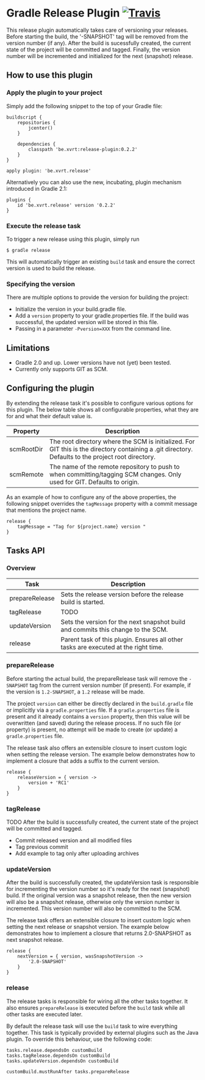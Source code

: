 # Gradle Release Plugin [![Travis](https://travis-ci.org/XavierTalpe/gradle-release-plugin.svg?branch=master)](https://travis-ci.org/XavierTalpe/gradle-release-plugin)

This release plugin automatically takes care of versioning your releases. Before starting the build, the '-SNAPSHOT' tag  will be removed from the version number (if any). After the build is sucessfully created, the current state of the project will be committed and tagged. Finally, the version number will be incremented and initialized for the next (snapshot) release.

## How to use this plugin

### Apply the plugin to your project
Simply add the following snippet to the top of your Gradle file:
``` 
buildscript {
    repositories {
        jcenter()
    }

    dependencies {
        classpath 'be.xvrt:release-plugin:0.2.2'
    }
}

apply plugin: 'be.xvrt.release'
```

Alternatively you can also use the new, incubating, plugin mechanism introduced in Gradle 2.1:
```
plugins {
    id 'be.xvrt.release' version '0.2.2'
}
```


### Execute the release task
To trigger a new release using this plugin, simply run
```
$ gradle release
```

This will automatically trigger an existing `build` task and ensure the correct version is used to build the release.

### Specifying the version
There are multiple options to provide the version for building the project:
- Initialize the version in your build.gradle file.
- Add a `version` property to your gradle.properties file. If the build was successful, the updated version will be stored in this file.
- Passing in a parameter `-Pversion=XXX` from the command line.


## Limitations
* Gradle 2.0 and up. Lower versions have not (yet) been tested.
* Currently only supports GIT as SCM.


## Configuring the plugin
By extending the release task it's possible to configure various options for this plugin. The below table shows all configurable properties, what they are for and what their default value is.

Property | Description
--- | ---
scmRootDir | The root directory where the SCM is initialized. For GIT this is the directory containing a .git directory. Defaults to the project root directory.
scmRemote | The name of the remote repository to push to when committing/tagging SCM changes. Only used for GIT. Defaults to origin.

As an example of how to configure any of the above properties, the following snippet overrides the `tagMessage` property with a commit message that mentions the project name.

```
release {
    tagMessage = "Tag for ${project.name} version "
}
```


## Tasks API

### Overview
Task | Description
--- | ---
prepareRelease | Sets the release version before the release build is started.
tagRelease | TODO
updateVersion | Sets the version for the next snapshot build and commits this change to the SCM.
release | Parent task of this plugin. Ensures all other tasks are executed at the right time.


### prepareRelease
Before starting the actual build, the prepareRelease task will remove the `-SNAPSHOT` tag from the current version number (if present). For example, if the version is `1.2-SNAPSHOT`, a `1.2` release will be made.

The project `version` can either be directly declared in the `build.gradle` file or implicitly via a `gradle.properties` file. If a `gradle.properties` file is present and it already contains a `version` property, then this value will be overwritten (and saved) during the release process. If no such file (or property) is present, no attempt will be made to create (or update) a `gradle.properties` file.

The release task also offers an extensible closure to insert custom logic when setting the release version. The example below demonstrates how to implement a closure that adds a suffix to the current version.
```
release {
    releaseVersion = { version ->
        version + 'RC1'
    }
}
```

### tagRelease
TODO
After the build is successfully created, the current state of the project will be committed and tagged.

- Commit released version and all modified files
- Tag previous commit
- Add example to tag only after uploading archives

### updateVersion
After the build is successfully created, the updateVersion task is responsible for incrementing the version number so it's ready for the next (snapshot) build. If the original version was a snapshot release, then the new version will also be a snapshot release, otherwise only the version number is incremented. This version number will also be committed to the SCM.

The release task offers an extensible closure to insert custom logic when setting the next release or snapshot version. The example below demonstrates how to implement a closure that returns 2.0-SNAPSHOT as next snapshot release.
```
release {
    nextVersion = { version, wasSnapshotVersion ->
        '2.0-SNAPSHOT'
    }
}
```

### release
The release tasks is responsible for wiring all the other tasks together. It also ensures `prepareRelease` is executed before the `build` task while all other tasks are executed later.

By default the release task will use the `build` task to wire everything together. This task is typically provided by external plugins such as the Java plugin. To override this behaviour, use the following code:
```
tasks.release.dependsOn customBuild
tasks.tagRelease.dependsOn customBuild
tasks.updateVersion.dependsOn customBuild

customBuild.mustRunAfter tasks.prepareRelease
```
